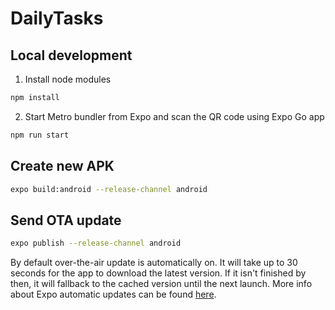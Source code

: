 # DailyTasks

## Local development

1. Install node modules

```bash
npm install
```

2. Start Metro bundler from Expo and scan the QR code using Expo Go app

```bash
npm run start
```

## Create new APK


```bash
expo build:android --release-channel android
```

## Send OTA update



```bash
expo publish --release-channel android
```

By default over-the-air update is automatically on. It will take up to 30 seconds for the app to download the latest version. If it isn't finished by then, it will fallback to the cached version until the next launch. More info about Expo automatic updates can be found [here](https://docs.expo.io/guides/configuring-ota-updates/#automatic-updates).